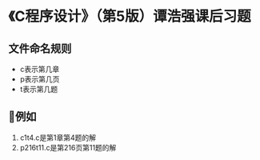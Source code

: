 # 《C程序设计》（第5版）谭浩强课后习题

## 文件命名规则
- c表示第几章
- p表示第几页
- t表示第几题  
## 例如
1. c1t4.c是第1章第4题的解
1. p216t11.c是第216页第11题的解
